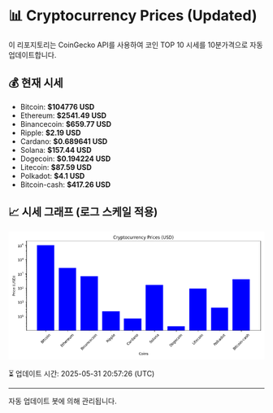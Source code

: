 
# 📊 Cryptocurrency Prices (Updated)

이 리포지토리는 CoinGecko API를 사용하여 코인 TOP 10 시세를 10분가격으로 자동 업데이트합니다.

## 💰 현재 시세
- Bitcoin: **$104776 USD**
- Ethereum: **$2541.49 USD**
- Binancecoin: **$659.77 USD**
- Ripple: **$2.19 USD**
- Cardano: **$0.689641 USD**
- Solana: **$157.44 USD**
- Dogecoin: **$0.194224 USD**
- Litecoin: **$87.59 USD**
- Polkadot: **$4.1 USD**
- Bitcoin-cash: **$417.26 USD**

## 📈 시세 그래프 (로그 스케일 적용)
![Crypto Prices](crypto_prices.png)

⏳ 업데이트 시간: 2025-05-31 20:57:26 (UTC)

---
자동 업데이트 봇에 의해 관리됩니다.
